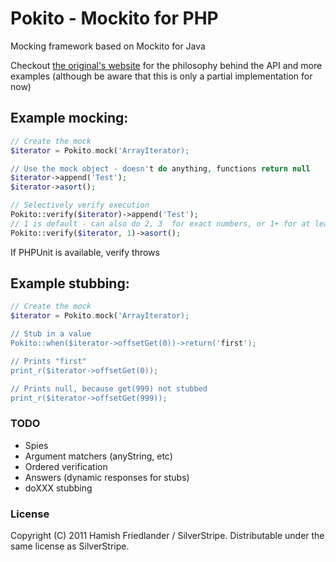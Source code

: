 # Pokito - Mockito for PHP

Mocking framework based on Mockito for Java

Checkout [the original's website](http://mockito.org/) for the philosophy behind the API and more examples
(although be aware that this is only a partial implementation for now)

## Example mocking:

```php
// Create the mock
$iterator = Pokito.mock('ArrayIterator);

// Use the mock object - doesn't do anything, functions return null
$iterator->append('Test');
$iterator->asort();

// Selectively verify execution
Pokito::verify($iterator)->append('Test');
// 1 is default - can also do 2, 3  for exact numbers, or 1+ for at least one, or 0 for never
Pokito::verify($iterator, 1)->asort();
```

If PHPUnit is available, verify throws

## Example stubbing:

```php
// Create the mock
$iterator = Pokito.mock('ArrayIterator);

// Stub in a value
Pokito::when($iterator->offsetGet(0))->return('first');

// Prints "first"
print_r($iterator->offsetGet(0));

// Prints null, because get(999) not stubbed
print_r($iterator->offsetGet(999));
```

### TODO

 - Spies
 - Argument matchers (anyString, etc)
 - Ordered verification
 - Answers (dynamic responses for stubs)
 - doXXX stubbing

### License

Copyright (C) 2011 Hamish Friedlander / SilverStripe. Distributable under the same license as SilverStripe.

